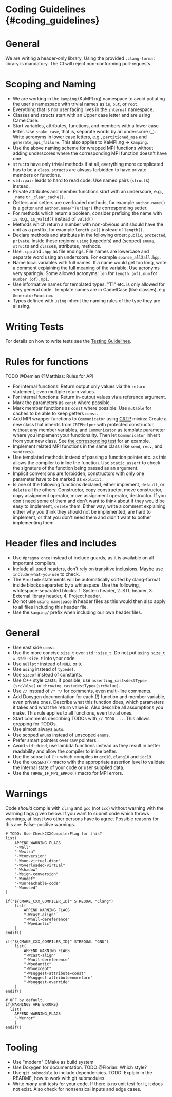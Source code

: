Coding Guidelines {#coding_guidelines}
============
# General
We are writing a header-only library.
Using the provided `.clang-format` library is mandatory. The CI will reject non-conforming pull-requests.


# Scoping and Naming
* We are working in the `kamping` (KaMPI.ng) namespace to avoid polluting the user's namespace with trivial names as `in`, `out`, or `root`.
* Everything that is nor user facing lives in the `internal` namespace.
* Classes and structs start with an Upper case letter and are using CamelCase.
* Start variables, attributes, functions, and members with a lower case letter. Use `snake_case`, that is, separate words by an underscore (\_). Write acronyms in lower case letters, e.g., `partitioned_msa` and `generate_mpi_failure`. This also applies to KaMPI.ng -> `kamping`.
* Use the above naming scheme for wrapped MPI functions without adding underscores where the corresponding MPI function doesn't have one.
* `struct`s have only trivial methods if at all, everything more complicated has to be a `class`. `struct`s are always forbidden to have private members or functions.
* `std::pair` leads to hard to read code. Use named pairs (`struct`s) instead.
* Private attributes and member functions *start* with an underscore, e.g., `_name` or `_clear_cache()`.
* Getters and setters are overloaded methods, for example `author.name()` is a getter and `author.name("Turing")` the corresponding setter.
* For methods which return a boolean, consider prefixing the name with `is`, e.g., `is_valid()` instead of `valid()`
* Methods which return a number with non-obvious unit should have the unit as a postfix, for example `length_px()` instead of `length()`.
* Declare methods and attributes in the following order: `public`, `protected`, `private`. Inside these regions: `using` (typedefs) and (scoped) `enum`s, `struct`s and `class`es, attributes, methods.
* Use `.cpp` and `.hpp` as file endings. File names are lowercase and separate word using an underscore. For example `sparse_all2all.hpp`.
* Name local variables with full names. If a name would get too long, write a comment explaining the full meaning of the variable. Use acronyms very sparingly. Some allowed acronyms: `len` for `length (of)`, `num` for `number (of)`, `mpi`.
* Use informative names for templated types. "T1" etc. is only allowed for very general code. Template names are in CamelCase (like classes), e.g. `GeneratorFunction`.
* Types defined with `using` inherit the naming rules of the type they are aliasing.

# Writing Tests
For details on how to write tests see the [Testing Guidelines](testing_guidelines.md).

# Rules for functions
TODO \@Demian \@Matthias: Rules for API
* For internal functions: Return output only values via the `return` statement, even multiple return values.
* For internal functions: Return in-output values via a reference argument.
* Mark the parameters as `const` where possible.
* Mark member functions as `const` where possible. Use `mutable` for caches to be able to keep getters `const`. 
* Add MPI wrapper functions to `Communicator` using [CRTP](https://www.fluentcpp.com/2017/05/16/what-the-crtp-brings-to-code/) mixins: Create a new class that inherits from `CRTPHelper` with protected constructor, without any member variables, and `Communicator` as template parameter where you implement your functionality. Then let `Communicator` inherit from your new class. See [the corresponding test](tests/mpi_function_wrapper_helpers_test.cpp) for an example.
* Implement related MPI functions in the same class (like `send`, `recv`, and `sendrecv`).
* Use templated methods instead of passing a function pointer etc. as this allows the compiler to inline the function. Use `static_assert` to check the signature of the function being passed as an argument.
* Implicit conversions are forbidden, constructors with only one parameter have to be marked as `explicit`.
* Is one of the following functions declared, either implement, `default`, or `delete` all the others: Constructor, copy constructor, move constructor, copy assignment operator, move assignment operator, destructor. If you don't need some of them and don't want to think about if they would be easy to implement, `delete` them. Either way, write a comment explaining either why you think they should not be implemented, are hard to implement, or that you don't need them and didn't want to bother implementing them.

# Header files and includes
* Use `#pragma once` instead of include guards, as it is available on all important compilers.
* Include all used headers, don't rely on transitive inclusions. Maybe use `include-what-you-use` to check.
* The `#include` statements will be automatically sorted by clang-format inside blocks separated by a whitespace. Use the following, whitespace-separated blocks: 1. System header, 2. STL header, 3. External library header, 4. Project header.
* Do not use `using namespace` in header files as this would then also apply to all files including this header file.
* Use the `kamping/` prefix when including our own header files.

# General
* Use east side `const`.
* Use the more concise `size_t` over `std::size_t`. Do not put `using size_t = std::size_t` into your code.
* Use `nullptr` instead of `NULL` or `0`.
* Use `using` instead of `typedef`.
* Use `sizeof` instead of constants.
* Use C++ style casts; if possible, use `asserting_cast<destType>(srcValve)` or `throwing_cast<destType>(srcValue)`.
* Use `//` instead of `/* */` for comments, even multi-line comments.
* Add Doxygen documentation for each (!) function and member variable, even private ones. Describe what this function does, which parameters it takes and what the return value is. Also describe all assumptions you make. This rule applies to all functions, even trivial ones.
* Start comments describing TODOs with `// TODO ...`. This allows grepping for TODOs.
* Use almost always `auto`.
* Use scoped `enum`s instead of unscoped `enum`s.
* Prefer smart pointers over raw pointers.
* Avoid `std::bind`, use lambda functions instead as they result in better readability and allow the compiler to inline better.
* Use the subset of `C++` which compiles in `gcc10`, `clang10` and `icc19`.
* Use the `KASSERT()` macro with the appropriate assertion level to validate the internal state of your code or user supplied data.
* Use the `THROW_IF_MPI_ERROR()` macro for MPI errors.

# Warnings
Code *should* compile with `clang` and `gcc` (not `icc`) without warning with the warning flags given below. If you want to submit code which throws warnings, at least two other persons have to agree. Possible reasons for this are: False-positive warnings.

```
# TODO: Use CheckCXXCompilerFlag for this?
list(
    APPEND WARNING_FLAGS
    "-Wall"
    "-Wextra"
    "-Wconversion"
    "-Wnon-virtual-dtor"
    "-Woverloaded-virtual"
    "-Wshadow"
    "-Wsign-conversion"
    "-Wundef"
    "-Wunreachable-code"
    "-Wunused"
)

if("${CMAKE_CXX_COMPILER_ID}" STREQUAL "Clang")
    list(
        APPEND WARNING_FLAGS
        "-Wcast-align"
        "-Wnull-dereference"
        "-Wpedantic"
    )
endif()

if("${CMAKE_CXX_COMPILER_ID}" STREQUAL "GNU")
    list(
        APPEND WARNING_FLAGS
        "-Wcast-align"
        "-Wnull-dereference"
        "-Wpedantic"
        "-Wnoexcept"
        "-Wsuggest-attribute=const"
        "-Wsuggest-attribute=noreturn"
        "-Wsuggest-override"
    )
endif()

# OFF by default.
if(WARNINGS_ARE_ERRORS)
  list(
    APPEND WARNING_FLAGS
    "-Werror"
    )
endif()
```

# Tooling
* Use "modern" CMake as build system
* Use Doxygen for documentation. TODO \@Florian: Which style?
* Use `git submodule` to include dependencies. TODO: Explain in the README, how to work with git submodules.
* Write *many* unit tests for your code. If there is no unit test for it, it does not exist. Also check for nonsensical inputs and edge cases.

